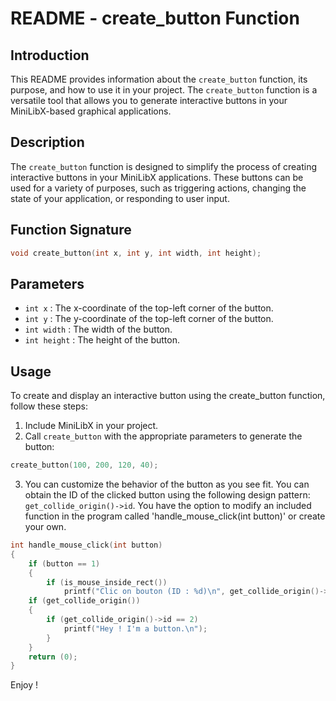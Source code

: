 # README - create_button Function

## Introduction
This README provides information about the `create_button` function, its purpose, and how to use it in your project. The `create_button` function is a versatile tool that allows you to generate interactive buttons in your MiniLibX-based graphical applications.

## Description
The `create_button` function is designed to simplify the process of creating interactive buttons in your MiniLibX applications. These buttons can be used for a variety of purposes, such as triggering actions, changing the state of your application, or responding to user input.

## Function Signature
```c
void create_button(int x, int y, int width, int height);
```

## Parameters

- `int x` : The x-coordinate of the top-left corner of the button.
- `int y` : The y-coordinate of the top-left corner of the button.
- `int width` : The width of the button.
- `int height` : The height of the button.

## Usage

To create and display an interactive button using the create_button function, follow these steps:

1. Include MiniLibX in your project.
2. Call `create_button` with the appropriate parameters to generate the button:

```c
create_button(100, 200, 120, 40);
```

3. You can customize the behavior of the button as you see fit. You can obtain the ID of the clicked button using the following design pattern: `get_collide_origin()->id`. You have the option to modify an included function in the program called 'handle_mouse_click(int button)' or create your own.


```c
int	handle_mouse_click(int button)
{
	if (button == 1)
	{
		if (is_mouse_inside_rect())
			printf("Clic on bouton (ID : %d)\n", get_collide_origin()->id);
	if (get_collide_origin())
	{
		if (get_collide_origin()->id == 2)
			printf("Hey ! I'm a button.\n");
		}
	}
	return (0);
}
```

Enjoy !
